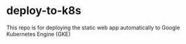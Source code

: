# deploy-to-k8s
This repo is for deploying the static web app automatically to Google Kubernetes Engine (GKE)
